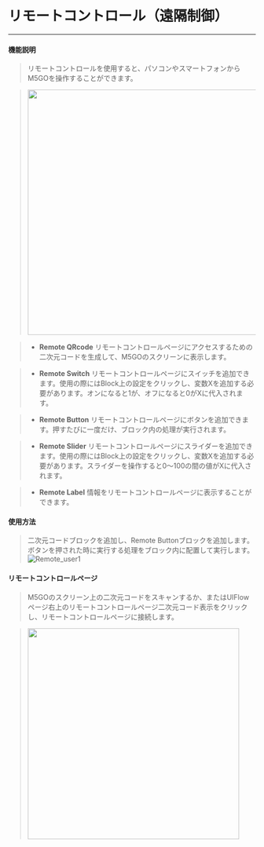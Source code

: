 # リモートコントロール（遠隔制御）
__________________________

#### 機能説明

>リモートコントロールを使用すると、パソコンやスマートフォンからM5GOを操作することができます。

><img src="/image/Remote/Remote.jpg" width="500" />

>* __Remote QRcode__
リモートコントロールページにアクセスするための二次元コードを生成して、M5GOのスクリーンに表示します。

>* __Remote Switch__
リモートコントロールページにスイッチを追加できます。使用の際にはBlock上の設定をクリックし、変数Xを追加する必要があります。オンになると1が、オフになると0がXに代入されます。

>* __Remote Button__
リモートコントロールページにボタンを追加できます。押すたびに一度だけ、ブロック内の処理が実行されます。

>* __Remote Slider__
リモートコントロールページにスライダーを追加できます。使用の際にはBlock上の設定をクリックし、変数Xを追加する必要があります。スライダーを操作すると0〜100の間の値がXに代入されます。

>* __Remote Label__
情報をリモートコントロールページに表示することができます。

#### 使用方法

>二次元コードブロックを追加し、Remote Buttonブロックを追加します。ボタンを押された時に実行する処理をブロック内に配置して実行します。
![Remote_user1](/image/Remote/Remote_user1.gif) 

#### リモートコントロールページ

>M5GOのスクリーン上の二次元コードをスキャンするか、またはUIFlowページ右上のリモートコントロールページ二次元コード表示をクリックし、リモートコントロールページに接続します。

><img src="/image/Remote/Remote_Phone.png" height="430" />